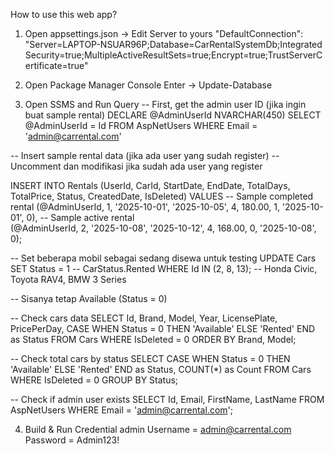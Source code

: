 How to use this web app?
1. Open appsettings.json -> Edit Server to yours
"DefaultConnection": "Server=LAPTOP-NSUAR96P;Database=CarRentalSystemDb;Integrated Security=true;MultipleActiveResultSets=true;Encrypt=true;TrustServerCertificate=true"

2. Open Package Manager Console
Enter -> Update-Database 

3. Open SSMS and Run Query
-- First, get the admin user ID (jika ingin buat sample rental)
DECLARE @AdminUserId NVARCHAR(450)
SELECT @AdminUserId = Id FROM AspNetUsers WHERE Email = 'admin@carrental.com'

-- Insert sample rental data (jika ada user yang sudah register)
-- Uncomment dan modifikasi jika sudah ada user yang register


INSERT INTO Rentals (UserId, CarId, StartDate, EndDate, TotalDays, TotalPrice, Status, CreatedDate, IsDeleted)
VALUES 
-- Sample completed rental
(@AdminUserId, 1, '2025-10-01', '2025-10-05', 4, 180.00, 1, '2025-10-01', 0),
-- Sample active rental  
(@AdminUserId, 2, '2025-10-08', '2025-10-12', 4, 168.00, 0, '2025-10-08', 0);


-- Set beberapa mobil sebagai sedang disewa untuk testing
UPDATE Cars 
SET Status = 1 -- CarStatus.Rented
WHERE Id IN (2, 8, 13); -- Honda Civic, Toyota RAV4, BMW 3 Series

-- Sisanya tetap Available (Status = 0)

-- Check cars data
SELECT Id, Brand, Model, Year, LicensePlate, PricePerDay, 
       CASE WHEN Status = 0 THEN 'Available' ELSE 'Rented' END as Status
FROM Cars 
WHERE IsDeleted = 0
ORDER BY Brand, Model;

-- Check total cars by status
SELECT 
    CASE WHEN Status = 0 THEN 'Available' ELSE 'Rented' END as Status,
    COUNT(*) as Count
FROM Cars 
WHERE IsDeleted = 0
GROUP BY Status;

-- Check if admin user exists
SELECT Id, Email, FirstName, LastName FROM AspNetUsers WHERE Email = 'admin@carrental.com';

4. Build & Run
Credential admin
Username = admin@carrental.com
Password = Admin123!
